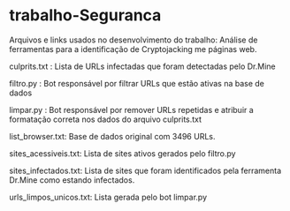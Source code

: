 # trabalho-Seguranca
Arquivos e links usados no desenvolvimento do trabalho: Análise de ferramentas para a identificação de Cryptojacking me páginas web.

culprits.txt : Lista de URLs infectadas que foram detectadas pelo Dr.Mine

filtro.py : Bot responsável por filtrar URLs que estão ativas na base de dados

limpar.py : Bot responsável por remover URLs repetidas e atribuir a formatação correta nos dados do arquivo culprits.txt

list_browser.txt: Base de dados original com 3496 URLs.

sites_acessiveis.txt: Lista de sites ativos gerados pelo filtro.py

sites_infectados.txt: Lista de sites que foram identificados pela ferramenta Dr.Mine como estando infectados.

urls_limpos_unicos.txt: Lista gerada pelo bot limpar.py
